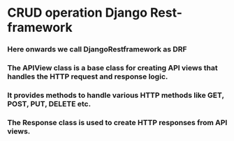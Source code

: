 # CRUD operation Django Rest-framework

### Here onwards we call DjangoRestframework as DRF
### The APIView class is a base class for creating API views that handles the HTTP request and response logic.
### It provides methods to handle various HTTP methods like GET, POST, PUT, DELETE etc.
### The Response class is used to create HTTP responses from API views.
